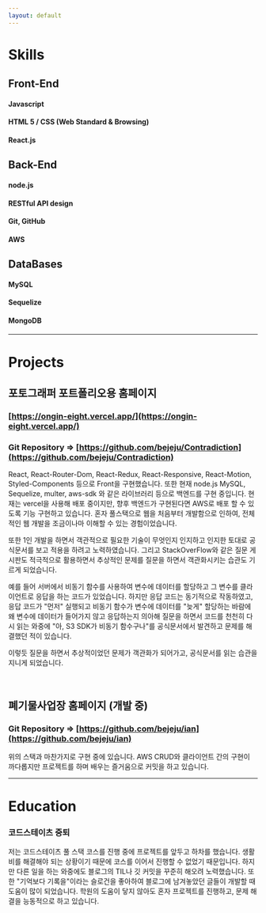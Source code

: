 ```yaml
---
layout: default
---
```


# Skills

## Front-End
#### Javascript
#### HTML 5 / CSS (Web Standard & Browsing)
#### React.js

## Back-End
#### node.js
#### RESTful API design
#### Git, GitHub
#### AWS

## DataBases
#### MySQL
#### Sequelize
#### MongoDB


<hr>

# Projects

## 포토그래퍼 포트폴리오용 홈페이지

### [https://ongin-eight.vercel.app/](https://ongin-eight.vercel.app/)
### Git Repository => [https://github.com/bejeju/Contradiction](https://github.com/bejeju/Contradiction)

React, React-Router-Dom, React-Redux, React-Responsive, React-Motion, Styled-Components 등으로
Front을 구현했습니다. 또한 현재 node.js MySQL, Sequelize, multer, aws-sdk 와 같은 라이브러리 등으로 백엔드를
구현 중입니다. 현재는 vercel을 사용해 배포 중이지만, 향후 백엔드가 구현된다면 AWS로 배포 할 수 있도록 기능 구현하고 있습니다.
혼자 풀스택으로 웹을 처음부터 개발함으로 인하여, 전체적인 웹 개발을 조금이나마 이해할 수 있는 경험이었습니다.

또한 1인 개발을 하면서 객관적으로 필요한 기술이 무엇인지 인지하고 인지한 토대로 공식문서를 보고 적용을 하려고 노력하였습니다.
그리고 StackOverFlow와 같은 질문 게시판도 적극적으로 활용하면서 추상적인 문제를 질문을 하면서 객관화시키는 습관도 기르게 되었습니다.

예를 들어 서버에서 비동기 함수를 사용하여 변수에 데이터를 할당하고 그 변수를 클라이언트로 응답을 하는 코드가 있었습니다.
하지만 응답 코드는 동기적으로 작동하였고, 응답 코드가 "먼저" 실행되고 비동기 함수가 변수에 데이터를 "늦게" 할당하는 바람에 왜
변수에 데이터가 들어가지 않고 응답하는지 의아해 질문을 하면서 코드를 천천히 다시 읽는 와중에 "아, S3 SDK가 비동기 함수구나"를
공식문서에서 발견하고 문제를 해결했던 적이 있습니다.

이렇듯 질문을 하면서 추상적이었던 문제가 객관화가 되어가고, 공식문서를 읽는 습관을 지니게 되었습니다.

<br>

## 폐기물사업장 홈페이지 (개발 중)

### Git Repository => [https://github.com/bejeju/ian](https://github.com/bejeju/ian)

위의 스택과 마찬가지로 구현 중에 있습니다. AWS CRUD와 클라이언트 간의 구현이 까다롭지만 프로젝트를 하며 배우는 즐거움으로
커밋을 하고 있습니다.

<hr>

# Education
### 코드스테이츠 중퇴

저는 코드스테이츠 풀 스택 코스를 진행 중에 프로젝트를 앞두고 하차를 했습니다. 생활비를 해결해야 되는 상황이기 때문에 코스를
이어서 진행할 수 없었기 때문입니다. 하지만 다른 일을 하는 와중에도 블로그의 TIL나 깃 커밋을 꾸준히 해오려 노력했습니다.
또한 "기억보다 기록을"이라는 슬로건을 좋아하여 블로그에 남겨놓았던 글들이 개발할 때 도움이 많이 되었습니다. 학원의 도움이
닿지 않아도 혼자 프로젝트를 진행하고, 문제 해결을 능동적으로 하고 있습니다.
